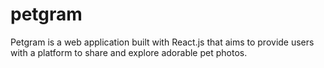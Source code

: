 # petgram
Petgram is a web application built with React.js that aims to provide users with a platform to share and explore adorable pet photos. 
